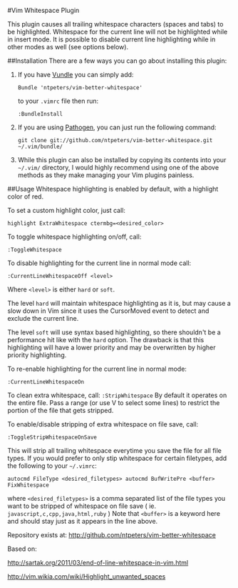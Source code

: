 #Vim Whitespace Plugin

This plugin causes all trailing whitespace characters (spaces and tabs) to be
highlighted. Whitespace for the current line will not be highlighted
while in insert mode. It is possible to disable current line highlighting while in other
modes as well (see options below).

##Installation
There are a few ways you can go about installing this plugin:

1.  If you have [Vundle](https://github.com/gmarik/Vundle.vim) you can simply add:
    ```
    Bundle 'ntpeters/vim-better-whitespace'
    ```
    to your `.vimrc` file then run:
    ```
    :BundleInstall
    ```
2.  If you are using [Pathogen](https://github.com/tpope/vim-pathogen), you can just run the following command:
    ```
    git clone git://github.com/ntpeters/vim-better-whitespace.git ~/.vim/bundle/
    ```
3.  While this plugin can also be installed by copying its contents into your `~/.vim/` directory, I would highly recommend using one of the above methods as they make managing your Vim plugins painless.

##Usage
Whitespace highlighting is enabled by default, with a highlight color of red.

To set a custom highlight color, just call:
```
highlight ExtraWhitespace ctermbg=<desired_color>
```

To toggle whitespace highlighting on/off, call:
```
:ToggleWhitespace
```

To disable highlighting for the current line in normal mode call:
```
:CurrentLineWhitespaceOff <level>
```
Where `<level>` is either `hard` or `soft`.

The level `hard` will maintain whitespace highlighting as it is, but may
cause a slow down in Vim since it uses the CursorMoved event to detect and
exclude the current line.

The level `soft` will use syntax based highlighting, so there shouldn't be
a performance hit like with the `hard` option.  The drawback is that this
highlighting will have a lower priority and may be overwritten by higher
priority highlighting.

To re-enable highlighting for the current line in normal mode:
```
:CurrentLineWhitespaceOn
```

To clean extra whitespace, call:
`:StripWhitespace`
By default it operates on the entire file.
Pass a range (or use V to select some lines) to restrict the portion of the
file that gets stripped.

To enable/disable stripping of extra whitespace on file save, call:
```
:ToggleStripWhitespaceOnSave
```
This will strip all trailing whitespace everytime you save the file for all file
types.  If you would prefer to only stip whitespace for certain filetypes, add
the following to your `~/.vimrc`:
```
autocmd FileType <desired_filetypes> autocmd BufWritePre <buffer> FixWhitespace
```
where `<desired_filetypes>` is a comma separated list of the file types you want
to be stripped of whitespace on file save ( ie. `javascript,c,cpp,java,html,ruby` )
Note that `<buffer>` is a keyword here and should stay just as it appears in the line above.

Repository exists at: http://github.com/ntpeters/vim-better-whitespace

Based on:

http://sartak.org/2011/03/end-of-line-whitespace-in-vim.html

http://vim.wikia.com/wiki/Highlight_unwanted_spaces
